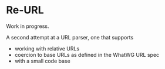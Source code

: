 Re-URL
======

Work in progress. 

A second attempt at a URL parser, one that supports

* working with relative URLs
* coercion to base URLs as defined in the WhatWG URL spec
* with a small code base

